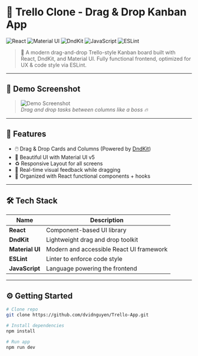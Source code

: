 # 🧩 Trello Clone - Drag & Drop Kanban App

![React](https://img.shields.io/badge/React-20232A?style=for-the-badge&logo=react&logoColor=61DAFB)
![Material UI](https://img.shields.io/badge/MUI-007FFF?style=for-the-badge&logo=mui&logoColor=white)
![DndKit](https://img.shields.io/badge/DND--Kit-%234B32C3?style=for-the-badge)
![JavaScript](https://img.shields.io/badge/JavaScript-F7DF1E?style=for-the-badge&logo=javascript&logoColor=black)
![ESLint](https://img.shields.io/badge/ESLint-4B32C3?style=for-the-badge&logo=eslint&logoColor=white)

> 🎯 A modern drag-and-drop Trello-style Kanban board built with React, DndKit, and Material UI. Fully functional frontend, optimized for UX & code style via ESLint.

---

## 📸 Demo Screenshot

> ![Demo Screenshot](https://scontent.fsgn2-6.fna.fbcdn.net/v/t1.15752-9/494691145_3046976882127339_4892319132740143344_n.png?stp=dst-png_s843x403&_nc_cat=110&ccb=1-7&_nc_sid=0024fc&_nc_eui2=AeE7O2GXEAwkJDJX5M4bL14XNGpATSrL0zA0akBNKsvTMKRCsVarcHIfzjnHk_o2dGkxa_bjVxxY9732qHSVHpxy&_nc_ohc=cxalTs-ZPMcQ7kNvwE9yjx8&_nc_oc=AdkxAkV_Nji5I5PVwEdreU2GfzEOfYCdsooZfnWE29AQqxRfY_VWtDfKCFw_ceDJ_23n2MoPX6P2H8tn8r6uIIwP&_nc_ad=z-m&_nc_cid=0&_nc_zt=23&_nc_ht=scontent.fsgn2-6.fna&oh=03_Q7cD2QExEhbFJbNrpP8XCaHZLjzGjbHAOm68kxdNlS0TT9HIRw&oe=685C0F49)  
> _Drag and drop tasks between columns like a boss 🔥_

---

## 🚀 Features

- 🖱️ Drag & Drop Cards and Columns (Powered by [DndKit](https://dndkit.com))
- 🎨 Beautiful UI with Material UI v5
- ♻️ Responsive Layout for all screens
- 🌈 Real-time visual feedback while dragging
- 🧠 Organized with React functional components + hooks

---

## 🛠️ Tech Stack

| Name            | Description                              |
| --------------- | ---------------------------------------- |
| **React**       | Component-based UI library               |
| **DndKit**      | Lightweight drag and drop toolkit        |
| **Material UI** | Modern and accessible React UI framework |
| **ESLint**      | Linter to enforce code style             |
| **JavaScript**  | Language powering the frontend           |

---

## ⚙️ Getting Started

```bash
# Clone repo
git clone https://github.com/dvidnguyen/Trello-App.git

# Install dependencies
npm install

# Run app
npm run dev
```
